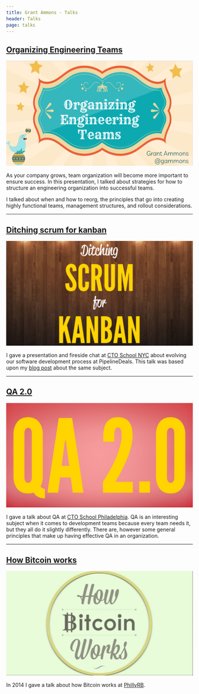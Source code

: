```yaml
---
title: Grant Ammons - Talks
header: Talks
page: talks
---
```


## [Organizing Engineering Teams](https://speakerdeck.com/gammons/organizing-engineering-teams)

![](images/organizing-engineering-teams.png)

As your company grows, team organization will become more important to ensure success. In this presentation, I talked about strategies for how to structure an engineering organization into successful teams.

I talked about when and how to reorg, the principles that go into creating highly functional teams, management structures, and rollout considerations.

---

## [Ditching scrum for kanban](https://speakerdeck.com/gammons/ditching-scrum-for-kanban)

![](images/ditching-scrum-for-kanban.png)

I gave a presentation and fireside chat at [CTO School NYC](http://www.meetup.com/ctoschool) about evolving our software development process at PipelineDeals. This talk was based upon my [blog post](https://medium.com/cto-school/ditching-scrum-for-kanban-the-best-decision-we-ve-made-as-a-team-cd1167014a6f#.9nu7criuh) about the same subject.

---

## [QA 2.0](https://speakerdeck.com/gammons/qa-2-dot-0)

![](images/qa.png)

I gave a talk about QA at [CTO School Philadelphia](http://www.meetup.com/CTO-School-Philadelphia/). QA is an interesting subject when it comes to development teams because every team needs it, but they all do it slightly differently. There are, however some general principles that make up having effective QA in an organization.

---

## [How Bitcoin works](https://speakerdeck.com/gammons/how-bitcoin-works)

![](images/bitcoin.png)

In 2014 I gave a talk about how Bitcoin works at [PhillyRB](http://www.phillyrb.org/).
